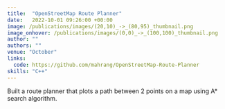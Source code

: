 ```yaml
---
title:  "OpenStreetMap Route Planner"
date:   2022-10-01 09:26:00 +00:00
image: /publications/images/(20,10)_->_(80,95)_thumbnail.png
image_onhover: /publications/images/(0,0)_->_(100,100)_thumbnail.png
author: ""
authors: ""
venue: "October"
links:
  code: https://github.com/mahrang/OpenStreetMap-Route-Planner
skills: "C++"
---
```

Built a route planner that plots a path between 2 points on a map using A* search algorithm.
